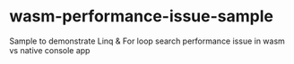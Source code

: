 # wasm-performance-issue-sample
Sample to demonstrate Linq &amp; For loop search performance issue in wasm vs native console app
